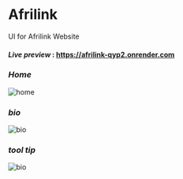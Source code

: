 # Afrilink
UI for Afrilink Website

#### *Live preview* : https://afrilink-qyp2.onrender.com

### *Home*
![home](https://github.com/projectfinalaudio/afrilink/blob/master/previews/home.PNG)

### *bio*
![bio](https://github.com/projectfinalaudio/afrilink/blob/master/previews/bio.PNG)

### *tool tip*
![bio](https://github.com/projectfinalaudio/afrilink/blob/master/previews/tooltip.PNG)
